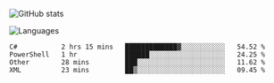 ![GitHub stats](https://github-readme-stats.vercel.app/api?username=emipa606&theme=github_dark&show_icons=true)

![Languages](https://github-readme-stats.vercel.app/api/top-langs/?username=emipa606&theme=github_dark&layout=compact)

<!--START_SECTION:waka-->
```text
C#           2 hrs 15 mins   █████████████▓░░░░░░░░░░░   54.52 % 
PowerShell   1 hr            ██████░░░░░░░░░░░░░░░░░░░   24.25 % 
Other        28 mins         ███░░░░░░░░░░░░░░░░░░░░░░   11.62 % 
XML          23 mins         ██▒░░░░░░░░░░░░░░░░░░░░░░   09.45 % 
```
<!--END_SECTION:waka-->
